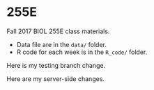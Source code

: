 # 255E

Fall 2017 BIOL 255E class materials. 

* Data file are in the `data/` folder.
* R code for each week is in the `R_code/` folder.

Here is my testing branch change.

Here are my server-side changes.

